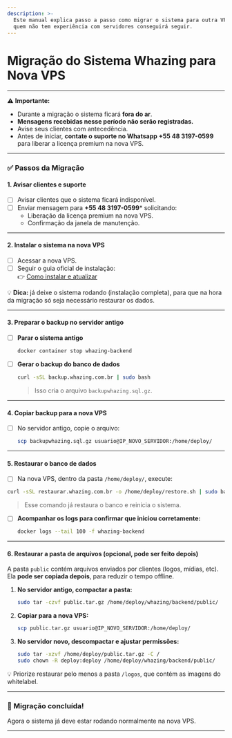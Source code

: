 ```yaml
---
description: >-
  Este manual explica passo a passo como migrar o sistema para outra VPS. Mesmo
  quem não tem experiência com servidores conseguirá seguir.
---
```


# Migração do Sistema Whazing para Nova VPS

***

⚠️ **Importante:**

* Durante a migração o sistema ficará **fora do ar**.
* **Mensagens recebidas nesse período não serão registradas.**
* Avise seus clientes com antecedência.
* Antes de iniciar, **contate o suporte no Whatsapp +55 48 3197-0599** para liberar a licença premium na nova VPS.

***

### ✅ Passos da Migração

#### 1. Avisar clientes e suporte

* [ ] Avisar clientes que o sistema ficará indisponível.
* [ ] Enviar mensagem para **+55 48 3197-0599*** solicitando:
  * Liberação da licença premium na nova VPS.
  * Confirmação da janela de manutenção.

***

#### 2. Instalar o sistema na nova VPS

* [ ] Acessar a nova VPS.
* [ ] Seguir o guia oficial de instalação:\
  👉 [Como instalar e atualizar](https://doc.whazing.com.br/como-instalar-e-atualizar)

💡 **Dica:** já deixe o sistema rodando (instalação completa), para que na hora da migração só seja necessário restaurar os dados.

***

#### 3. Preparar o backup no servidor antigo

*   [ ] **Parar o sistema antigo**

    ```bash
    docker container stop whazing-backend
    ```
*   [ ] **Gerar o backup do banco de dados**

    ```bash
    curl -sSL backup.whazing.com.br | sudo bash
    ```

    > Isso cria o arquivo `backupwhazing.sql.gz`.

***

#### 4. Copiar backup para a nova VPS

*   [ ] No servidor antigo, copie o arquivo:

    ```bash
    scp backupwhazing.sql.gz usuario@IP_NOVO_SERVIDOR:/home/deploy/
    ```

***

#### 5. Restaurar o banco de dados

* [ ] Na nova VPS, dentro da pasta `/home/deploy/`, execute:

```bash
curl -sSL restaurar.whazing.com.br -o /home/deploy/restore.sh | sudo bash /home/deploy/restore.sh
```

> Esse comando já restaura o banco e reinicia o sistema.

*   [ ] **Acompanhar os logs para confirmar que iniciou corretamente:**

    ```bash
    docker logs --tail 100 -f whazing-backend
    ```

***

#### 6. Restaurar a pasta de arquivos (opcional, pode ser feito depois)

A pasta `public` contém arquivos enviados por clientes (logos, mídias, etc).\
Ela **pode ser copiada depois**, para reduzir o tempo offline.

1.  **No servidor antigo, compactar a pasta:**

    ```bash
    sudo tar -czvf public.tar.gz /home/deploy/whazing/backend/public/
    ```
2.  **Copiar para a nova VPS:**

    ```bash
    scp public.tar.gz usuario@IP_NOVO_SERVIDOR:/home/deploy/
    ```
3.  **No servidor novo, descompactar e ajustar permissões:**

    ```bash
    sudo tar -xzvf /home/deploy/public.tar.gz -C /
    sudo chown -R deploy:deploy /home/deploy/whazing/backend/public/
    ```

💡 Priorize restaurar pelo menos a pasta `/logos`, que contém as imagens do whitelabel.

***

### 🚀 Migração concluída!

Agora o sistema já deve estar rodando normalmente na nova VPS.

***

